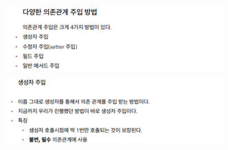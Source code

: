 ![image-20230302204257405](assets/image-20230302204257405.png)

![image-20230302204358964](assets/image-20230302204358964.png)